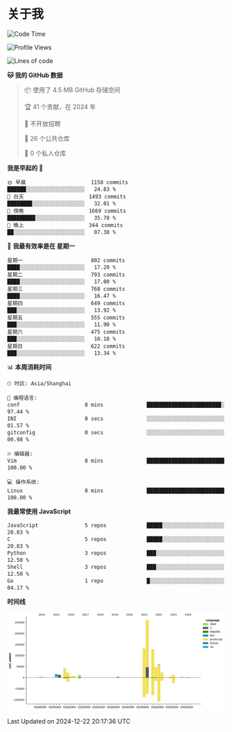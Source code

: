 # 关于我

<!--START_SECTION:waka-->
![Code Time](http://img.shields.io/badge/Code%20Time-891%20hrs%2027%20mins-blue)

![Profile Views](http://img.shields.io/badge/%E4%B8%AA%E4%BA%BA%E8%B5%84%E6%96%99%E8%A7%82%E7%9C%8B%E6%AC%A1%E6%95%B0-1-blue)

![Lines of code](https://img.shields.io/badge/%E4%BB%8E%E3%80%8CHello%20World%E3%80%8D%E8%B5%B7%E6%88%91%E5%B7%B2%E7%BB%8F%E5%86%99%E4%BA%86-788.4%20thousand%20%E8%A1%8C%E4%BB%A3%E7%A0%81-blue)

**🐱 我的 GitHub 数据** 

> 📦  使用了 4.5 MB GitHub 存储空间 
 > 
> 🏆 41 个贡献，在 2024 年
 > 
> 🚫 不开放招聘
 > 
> 📜 26 个公共仓库 
 > 
> 🔑 0 个私人仓库 
 > 
**我是早起的 🐤** 

```text
🌞 早晨                     1158 commits        ██████░░░░░░░░░░░░░░░░░░░   24.83 % 
🌆 白天                     1493 commits        ████████░░░░░░░░░░░░░░░░░   32.01 % 
🌃 傍晚                     1669 commits        █████████░░░░░░░░░░░░░░░░   35.78 % 
🌙 晚上                     344 commits         ██░░░░░░░░░░░░░░░░░░░░░░░   07.38 % 
```
📅 **我最有效率是在 星期一** 

```text
星期一                      802 commits         ████░░░░░░░░░░░░░░░░░░░░░   17.20 % 
星期二                      793 commits         ████░░░░░░░░░░░░░░░░░░░░░   17.00 % 
星期三                      768 commits         ████░░░░░░░░░░░░░░░░░░░░░   16.47 % 
星期四                      649 commits         ███░░░░░░░░░░░░░░░░░░░░░░   13.92 % 
星期五                      555 commits         ███░░░░░░░░░░░░░░░░░░░░░░   11.90 % 
星期六                      475 commits         ███░░░░░░░░░░░░░░░░░░░░░░   10.18 % 
星期日                      622 commits         ███░░░░░░░░░░░░░░░░░░░░░░   13.34 % 
```


📊 **本周消耗时间** 

```text
🕑︎ 时区: Asia/Shanghai

💬 编程语言: 
conf                     8 mins              ████████████████████████░   97.44 % 
INI                      0 secs              ░░░░░░░░░░░░░░░░░░░░░░░░░   01.57 % 
gitconfig                0 secs              ░░░░░░░░░░░░░░░░░░░░░░░░░   00.98 % 

🔥 编辑器: 
Vim                      8 mins              █████████████████████████   100.00 % 

💻 操作系统: 
Linux                    8 mins              █████████████████████████   100.00 % 
```

**我最常使用 JavaScript** 

```text
JavaScript               5 repos             █████░░░░░░░░░░░░░░░░░░░░   20.83 % 
C                        5 repos             █████░░░░░░░░░░░░░░░░░░░░   20.83 % 
Python                   3 repos             ███░░░░░░░░░░░░░░░░░░░░░░   12.50 % 
Shell                    3 repos             ███░░░░░░░░░░░░░░░░░░░░░░   12.50 % 
Go                       1 repo              █░░░░░░░░░░░░░░░░░░░░░░░░   04.17 % 
```



**时间线**

![Lines of Code chart](https://raw.githubusercontent.com/Arondight/Arondight/master/assets/bar_graph.png)


 Last Updated on 2024-12-22 20:17:36 UTC
<!--END_SECTION:waka-->
